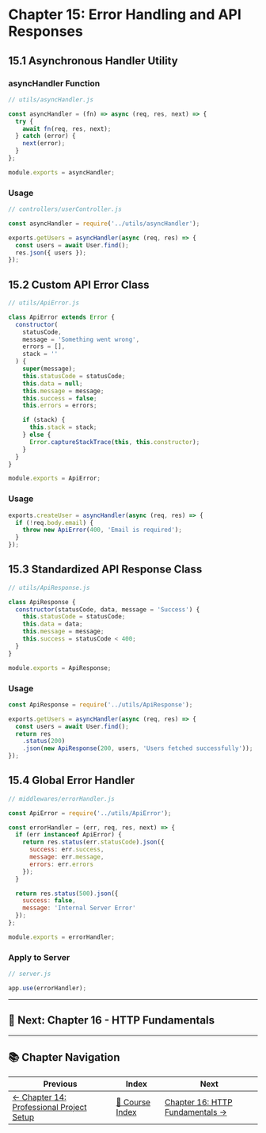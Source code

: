 # Chapter 15: Error Handling and API Responses

## 15.1 Asynchronous Handler Utility

### asyncHandler Function

```javascript
// utils/asyncHandler.js

const asyncHandler = (fn) => async (req, res, next) => {
  try {
    await fn(req, res, next);
  } catch (error) {
    next(error);
  }
};

module.exports = asyncHandler;
```

### Usage

```javascript
// controllers/userController.js

const asyncHandler = require('../utils/asyncHandler');

exports.getUsers = asyncHandler(async (req, res) => {
  const users = await User.find();
  res.json({ users });
});
```

## 15.2 Custom API Error Class

```javascript
// utils/ApiError.js

class ApiError extends Error {
  constructor(
    statusCode,
    message = 'Something went wrong',
    errors = [],
    stack = ''
  ) {
    super(message);
    this.statusCode = statusCode;
    this.data = null;
    this.message = message;
    this.success = false;
    this.errors = errors;

    if (stack) {
      this.stack = stack;
    } else {
      Error.captureStackTrace(this, this.constructor);
    }
  }
}

module.exports = ApiError;
```

### Usage

```javascript
exports.createUser = asyncHandler(async (req, res) => {
  if (!req.body.email) {
    throw new ApiError(400, 'Email is required');
  }
});
```

## 15.3 Standardized API Response Class

```javascript
// utils/ApiResponse.js

class ApiResponse {
  constructor(statusCode, data, message = 'Success') {
    this.statusCode = statusCode;
    this.data = data;
    this.message = message;
    this.success = statusCode < 400;
  }
}

module.exports = ApiResponse;
```

### Usage

```javascript
const ApiResponse = require('../utils/ApiResponse');

exports.getUsers = asyncHandler(async (req, res) => {
  const users = await User.find();
  return res
    .status(200)
    .json(new ApiResponse(200, users, 'Users fetched successfully'));
});
```

## 15.4 Global Error Handler

```javascript
// middlewares/errorHandler.js

const ApiError = require('../utils/ApiError');

const errorHandler = (err, req, res, next) => {
  if (err instanceof ApiError) {
    return res.status(err.statusCode).json({
      success: err.success,
      message: err.message,
      errors: err.errors
    });
  }

  return res.status(500).json({
    success: false,
    message: 'Internal Server Error'
  });
};

module.exports = errorHandler;
```

### Apply to Server

```javascript
// server.js

app.use(errorHandler);
```

---

## 🎯 Next: Chapter 16 - HTTP Fundamentals

---

## 📚 Chapter Navigation

| Previous | Index | Next |
|----------|-------|------|
| [← Chapter 14: Professional Project Setup](./14_PROFESSIONAL_PROJECT_SETUP.md) | [📖 Course Index](../README.md) | [Chapter 16: HTTP Fundamentals →](./16_HTTP_FUNDAMENTALS.md) |
